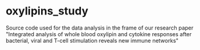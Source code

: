 # oxylipins_study
Source code used for the data analysis in the frame of our research paper "Integrated analysis of whole blood oxylipin and cytokine responses after bacterial, viral and T-cell stimulation reveals new immune networks"

